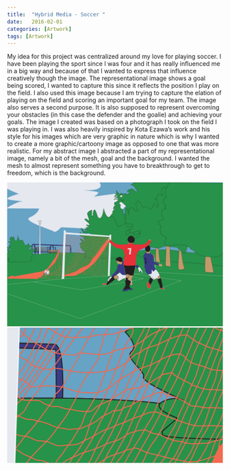 ```yaml
---
title:  "Hybrid Media - Soccer "
date:   2016-02-01
categories: [Artwork]
tags: [Artwork]
---
```


My idea for this project was centralized around my love for playing soccer. I have been playing the sport since I was four and it has really influenced me in a big way and because of that I wanted to express that influence creatively though the image. The representational image shows a goal being scored, I wanted to capture this since it reflects the position I play on the field. I also used this image because I am trying to capture the elation of playing on the field and scoring an important goal for my team. The image also serves a second purpose. It is also supposed to represent overcoming your obstacles (in this case the defender and the goalie) and achieving your goals. The image I created was based on a photograph I took on the field I was playing in. I was also heavily inspired by Kota Ezawa’s work and  his style for his images which are very graphic in nature which is why I wanted to create a more graphic/cartoony image as opposed to one that was more realistic. For my abstract image I abstracted a part of my representational image, namely a bit of the mesh, goal and the background. I wanted the mesh to almost represent something you have to breakthrough to get to freedom, which is the background.

![FINE229 - Representational](images/A_Lee_representational.png?raw=true "Representational Image")
![FINE229 - Abstract](images/A_Lee_abstract-01.tif "Abstraction from the Representational Image")
